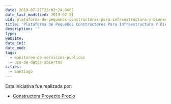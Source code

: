 ```yaml
---
date: 2019-07-21T23:02:24.000Z
date_last_modified: 2019-07-21
uid: plataforma-de-pequenos-constructores-para-infraestructura-y-bienes-publicos
title: 'Plataforma De Pequeños Constructores Para Infraestructura Y Bienes Públicos'
description: ''
type: 
website: 
date_ini: 
date_end: 
tags:
  - monitoreo-de-servicios-publicos
  - uso-de-datos-abiertos
cities: 
  - Santiago
---
```


Esta iniciativa fue realizada por:

- [Constructora Proyecto Propio](/organizaciones/constructora-proyecto-propio)
